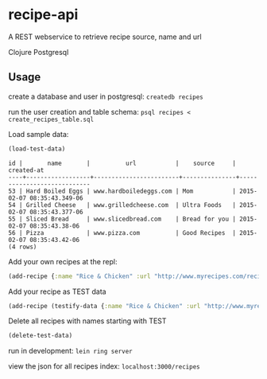 # recipe-api

A REST webservice to retrieve recipe source, name and url

Clojure
Postgresql

## Usage

create a database and user in postgresql:
`createdb recipes`


run the user creation and table schema:
`psql recipes <  create_recipes_table.sql`

Load sample data:
```clj
(load-test-data)
```


```
id |       name       |          url           |    source     |         created-at
----+------------------+------------------------+---------------+----------------------------
53 | Hard Boiled Eggs | www.hardboiledeggs.com | Mom           | 2015-02-07 08:35:43.349-06
54 | Grilled Cheese   | www.grilledcheese.com  | Ultra Foods   | 2015-02-07 08:35:43.377-06
55 | Sliced Bread     | www.slicedbread.com    | Bread for you | 2015-02-07 08:35:43.38-06
56 | Pizza            | www.pizza.com          | Good Recipes  | 2015-02-07 08:35:43.42-06
(4 rows)
```

Add your own recipes at the repl:
```clj
(add-recipe {:name "Rice & Chicken" :url "http://www.myrecipes.com/recipe/chicken-and-rice" :source "My Recipes"})
```

Add your recipe as TEST data
```clj
(add-recipe (testify-data {:name "Rice & Chicken" :url "http://www.myrecipes.com/recipe/chicken-and-rice" :source "My Recipes"}))
```

Delete all recipes with names starting with TEST
```clj
(delete-test-data)
```

run in development:
`lein ring server`

view the json for all recipes index:
`localhost:3000/recipes`
